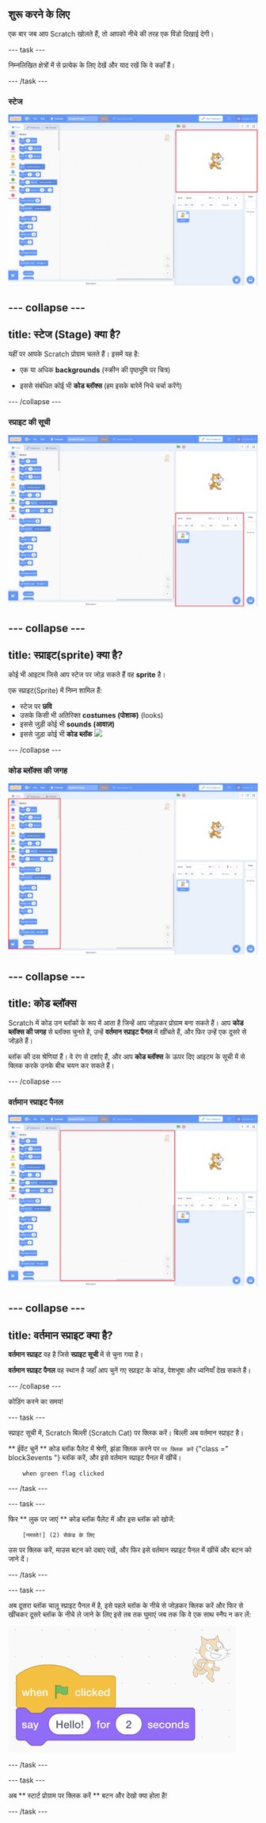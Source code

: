 ## शुरू करने के लिए

एक बार जब आप Scratch खोलते हैं, तो आपको नीचे की तरह एक विंडो दिखाई देगी।

\--- task \---

निम्नलिखित क्षेत्रों में से प्रत्येक के लिए देखें और याद रखें कि वे कहाँ हैं।

\--- /task \---

### स्टेज

![मंच के साथ स्क्रैच विंडो पर प्रकाश डाला गया](images/hlStage.png)

## \--- collapse \---

## title: स्टेज (Stage) क्या है?

यहीं पर आपके Scratch प्रोग्राम चलते हैं। इसमें यह है:

* एक या अधिक **backgrounds** \(स्क्रीन की पृष्ठभूमि पर चित्र\)

* इससे संबंधित कोई भी **कोड ब्लॉक्स** (हम इसके बारेमें निचे चर्चा करेंगे)

\--- /collapse \---

### स्प्राइट की सूची

![स्प्राइट सूची के साथ विंडो स्क्रैच करें](images/hlSpriteList.png)

## \--- collapse \---

## title: स्प्राइट(sprite) क्या है?

कोई भी आइटम जिसे आप स्टेज पर जोड़ सकते हैं वह **sprite** है।

एक स्प्राइट(Sprite) में निम्न शामिल हैं:

* स्टेज पर **छवि**
* उसके किसी भी अतिरिक्त **costumes (पोशाक)** \(looks\)
* इससे जुड़ी कोई भी **sounds (आवाज़)**
* इससे जुड़ा कोई भी **कोड ब्लॉक** ![](images/setup2.png)

\--- /collapse \---

### कोड ब्लॉक्स की जगह

![ब्लॉक फूस के साथ स्क्रैच विंडो पर प्रकाश डाला गया](images/hlBlocksPalette.png)

## \--- collapse \---

## title: कोड ब्लॉक्स

Scratch में कोड उन ब्लॉकों के रूप में आता है जिन्हें आप जोड़कर प्रोग्राम बना सकते हैं। आप **कोड ब्लॉक्स की जगह** से ब्लॉक्स चुनते है, उन्हें **वर्तमान स्प्राइट पैनल** में खींचते हैं, और फिर उन्हें एक दूसरे से जोड़ते हैं।

ब्लॉक की दस श्रेणियां हैं। वे रंग से दर्शाए हैं, और आप **कोड ब्लॉक्स** के ऊपर दिए आइटम के सूची में से क्लिक करके उनके बीच चयन कर सकते हैं।

\--- /collapse \---

### वर्तमान स्प्राइट पैनल

![वर्तमान स्प्राइट पैनल के साथ स्क्रैच विंडो पर प्रकाश डाला गया](images/hlCurrentSpritePanel.png)

## \--- collapse \---

## title: वर्तमान स्प्राइट क्या है?

**वर्तमान स्प्राइट** वह है जिसे **स्प्राइट सूची** में से चुना गया है।

**वर्तमान स्प्राइट पैनल** वह स्थान है जहाँ आप चुनें गए स्प्राइट के कोड, वेशभूषा और ध्वनियाँ देख सकते हैं।

\--- /collapse \---

कोडिंग करने का समय!

\--- task \---

स्प्राइट सूची में, Scratch बिल्ली (Scratch Cat) पर क्लिक करें। बिल्ली अब वर्तमान स्प्राइट है।

** ईवेंट चुनें ** कोड ब्लॉक पैलेट में श्रेणी, झंडा क्लिक करने पर ` पर क्लिक करें ` {"class =" block3events "} ब्लॉक करें, और इसे वर्तमान स्प्राइट पैनल में खींचें।

```blocks3
    when green flag clicked
```

\--- /task \---

\--- task \---

फिर ** लुक पर जाएं ** कोड ब्लॉक पैलेट में और इस ब्लॉक को खोजें:

```blocks3
    [नमस्ते!] (2) सेकंड के लिए
```

उस पर क्लिक करें, माउस बटन को दबाए रखें, और फिर इसे वर्तमान स्प्राइट पैनल में खींचें और बटन को जाने दें।

\--- /task \---

\--- task \---

अब दूसरा ब्लॉक चालू स्प्राइट पैनल में है, इसे पहले ब्लॉक के नीचे से जोड़कर क्लिक करें और फिर से खींचकर दूसरे ब्लॉक के नीचे ले जाने के लिए इसे तब तक घुमाएं जब तक कि वे एक साथ स्नैप न कर लें:

![](images/setup3.png)

\--- /task \---

\--- task \---

अब ** स्टार्ट प्रोग्राम पर क्लिक करें ** बटन और देखो क्या होता है!

\--- /task \---